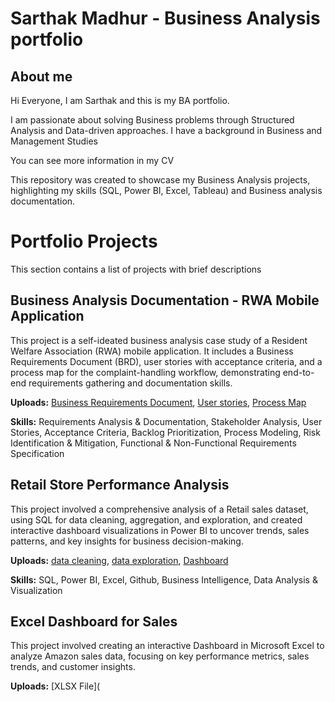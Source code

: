 # Sarthak Madhur - Business Analysis portfolio

## About me
Hi Everyone, I am Sarthak and this is my BA portfolio.

I am passionate about solving Business problems through Structured Analysis and Data-driven approaches.
I have a background in Business and Management Studies

You can see more information in my CV

This repository was created to showcase my Business Analysis projects, highlighting my skills (SQL, Power BI, Excel, Tableau) and Business analysis documentation.

# Portfolio Projects
This section contains a list of projects with brief descriptions

## Business Analysis Documentation - RWA Mobile Application
This project is a self-ideated business analysis case study of a Resident Welfare Association (RWA) mobile application. It includes a Business Requirements Document (BRD), user stories with acceptance criteria, and a process map for the complaint-handling workflow, demonstrating end-to-end requirements gathering and documentation skills.

**Uploads:** [Business Requirements Document](BA%20Case%20Study/BRD.pdf), [User stories](BA%20Case%20Study/User%20stories.pdf), [Process Map](BA%20Case%20Study/Process%20Model%20%28Complaint%29.PDF)

**Skills:** Requirements Analysis & Documentation, Stakeholder Analysis, User Stories, Acceptance Criteria, Backlog Prioritization, Process Modeling, Risk Identification & Mitigation, Functional & Non-Functional Requirements Specification
## Retail Store Performance Analysis
This project involved a comprehensive analysis of a Retail sales dataset, using SQL for data cleaning, aggregation, and exploration, and created interactive dashboard visualizations in Power BI to uncover trends, sales patterns, and key insights for business decision-making.

**Uploads:** [data cleaning](Retail%20Store%20data%20SQL%20and%20Power%20BI%20Analysis/data%20cleaning.sql), [data exploration](Retail%20Store%20data%20SQL%20and%20Power%20BI%20Analysis/data%20exploration.sql), [Dashboard](Retail%20Store%20data%20SQL%20and%20Power%20BI%20Analysis/Retail%20store%20Performance.pdf)

**Skills:** SQL, Power BI, Excel, Github, Business Intelligence, Data Analysis & Visualization
## Excel Dashboard for Sales
This project involved creating an interactive Dashboard in Microsoft Excel to analyze Amazon sales data, focusing on key performance metrics, sales trends, and customer insights.

**Uploads:** [XLSX File](


